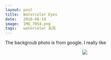 ```yaml
---
layout: post
title:  Watercolor Eyes
date:   2018-08-19
image:  IMG_7054.png
tags:   watercolor 古风
---
```


The backgroub photo is from google. I really like 



<div style="text-align:center" markdown="1">

![]({{site.baseurl}}/img/IMG_7054.png)<br>

</div>